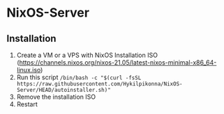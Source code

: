# NixOS-Server

## Installation

1. Create a VM or a VPS with NixOS Installation ISO  
   (https://channels.nixos.org/nixos-21.05/latest-nixos-minimal-x86_64-linux.iso)
2. Run this script 
   `/bin/bash -c "$(curl -fsSL https://raw.githubusercontent.com/Hykilpikonna/NixOS-Server/HEAD/autoinstaller.sh)"`
3. Remove the installation ISO
4. Restart

